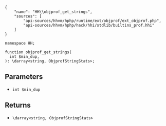 ``` yamlmeta
{
    "name": "HH\\objprof_get_strings",
    "sources": [
        "api-sources/hhvm/hphp/runtime/ext/objprof/ext_objprof.php",
        "api-sources/hhvm/hphp/hack/hhi/stdlib/builtins_prof.hhi"
    ]
}
```




``` Hack
namespace HH;

function objprof_get_strings(
  int $min_dup,
): \darray<string, ObjprofStringStats>;
```




## Parameters




+ ` int $min_dup `




## Returns




* ` \darray<string, ObjprofStringStats> `
<!-- HHAPIDOC -->
